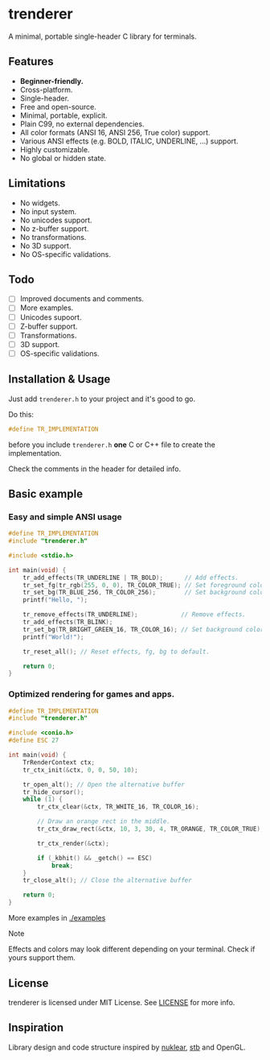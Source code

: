 # trenderer
A minimal, portable single-header C library for terminals.

## Features
- **Beginner-friendly.**
- Cross-platform.
- Single-header.
- Free and open-source.
- Minimal, portable, explicit.
- Plain C99, no external dependencies.
- All color formats (ANSI 16, ANSI 256, True color) support.
- Various ANSI effects (e.g. BOLD, ITALIC, UNDERLINE, ...) support.
- Highly customizable.
- No global or hidden state.

## Limitations
- No widgets.
- No input system.
- No unicodes support.
- No z-buffer support.
- No transformations.
- No 3D support.
- No OS-specific validations.

## Todo
- [ ] Improved documents and comments.
- [ ] More examples.
- [ ] Unicodes supoort.
- [ ] Z-buffer support.
- [ ] Transformations.
- [ ] 3D support.
- [ ] OS-specific validations.

## Installation & Usage
Just add `trenderer.h` to your project and it's good to go.

Do this:
```c
#define TR_IMPLEMENTATION
```
before you include `trenderer.h` **one** C or C++ file to create the implementation.

Check the comments in the header for detailed info.

## Basic example
### Easy and simple ANSI usage
```c
#define TR_IMPLEMENTATION
#include "trenderer.h"

#include <stdio.h>

int main(void) {
    tr_add_effects(TR_UNDERLINE | TR_BOLD);      // Add effects.
    tr_set_fg(tr_rgb(255, 0, 0), TR_COLOR_TRUE); // Set foreground color to red using rgb (True colors)
    tr_set_bg(TR_BLUE_256, TR_COLOR_256);        // Set background color to blue using ANSI 256.
    printf("Hello, ");

    tr_remove_effects(TR_UNDERLINE);            // Remove effects.
    tr_add_effects(TR_BLINK);
    tr_set_bg(TR_BRIGHT_GREEN_16, TR_COLOR_16); // Set background color to bright green using ANSI 16.
    printf("World!");

    tr_reset_all(); // Reset effects, fg, bg to default.

    return 0;
}
```
### Optimized rendering for games and apps.
```c
#define TR_IMPLEMENTATION
#include "trenderer.h"

#include <conio.h>
#define ESC 27

int main(void) {
    TrRenderContext ctx;
    tr_ctx_init(&ctx, 0, 0, 50, 10);

    tr_open_alt(); // Open the alternative buffer
    tr_hide_cursor();
    while (1) {
        tr_ctx_clear(&ctx, TR_WHITE_16, TR_COLOR_16);

        // Draw an orange rect in the middle.
        tr_ctx_draw_rect(&ctx, 10, 3, 30, 4, TR_ORANGE, TR_COLOR_TRUE);

        tr_ctx_render(&ctx);

        if (_kbhit() && _getch() == ESC)
            break;
    }
    tr_close_alt(); // Close the alternative buffer

    return 0;
}
```
More examples in [./examples](https://github.com/yz-5555/trenderer/tree/main/examples)

> [!NOTE]
> Effects and colors may look different depending on your terminal. Check if yours support them.

## License
trenderer is licensed under MIT License. See [LICENSE](https://github.com/yz-5555/trenderer/blob/main/LICENSE) for more info.

## Inspiration
Library design and code structure inspired by [nuklear](https://github.com/Immediate-Mode-UI/Nuklear), [stb](https://github.com/nothings/stb) and OpenGL.
